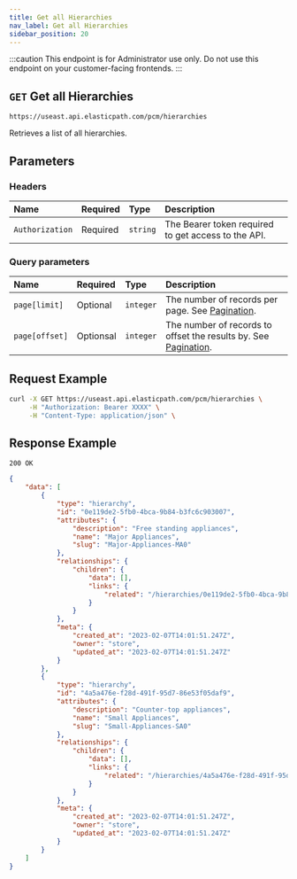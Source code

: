 ```yaml
---
title: Get all Hierarchies
nav_label: Get all Hierarchies
sidebar_position: 20
---
```


:::caution
This endpoint is for Administrator use only. Do not use this endpoint on your customer-facing frontends.
:::

## `GET` Get all Hierarchies

```http
https://useast.api.elasticpath.com/pcm/hierarchies
```

Retrieves a list of all hierarchies.

## Parameters

### Headers

| Name | Required | Type | Description |
| :--- | :--- | :--- | :--- |
| `Authorization` | Required | `string` | The Bearer token required to get access to the API. |

### Query parameters

| Name           | Required | Type      | Description                                                                                                                                                                                                                                                                                                 |
|:---------------|:---------|:----------|:------------------------------------------------------------------------------------------------------------------------------------------------------------------------------------------------------------------------------------------------------------------------------------------------------------|
| `page[limit]`  | Optional | `integer` | The number of records per page. See [Pagination](/docs/commerce-cloud/api-overview/pagination).                                                                                                                                                                                                                                                                            |
| `page[offset]` | Optionsal | `integer` | The number of records to offset the results by. See [Pagination](/docs/commerce-cloud/api-overview/pagination).                                                                                                                                                                                                                                                            |


## Request Example

```bash
curl -X GET https://useast.api.elasticpath.com/pcm/hierarchies \
     -H "Authorization: Bearer XXXX" \
     -H "Content-Type: application/json" \
```

## Response Example

`200 OK`

```json
{
    "data": [
        {
            "type": "hierarchy",
            "id": "0e119de2-5fb0-4bca-9b84-b3fc6c903007",
            "attributes": {
                "description": "Free standing appliances",
                "name": "Major Appliances",
                "slug": "Major-Appliances-MA0"
            },
            "relationships": {
                "children": {
                    "data": [],
                    "links": {
                        "related": "/hierarchies/0e119de2-5fb0-4bca-9b84-b3fc6c903007/children"
                    }
                }
            },
            "meta": {
                "created_at": "2023-02-07T14:01:51.247Z",
                "owner": "store",
                "updated_at": "2023-02-07T14:01:51.247Z"
            }
        },
        {
            "type": "hierarchy",
            "id": "4a5a476e-f28d-491f-95d7-86e53f05daf9",
            "attributes": {
                "description": "Counter-top appliances",
                "name": "Small Appliances",
                "slug": "Small-Appliances-SA0"
            },
            "relationships": {
                "children": {
                    "data": [],
                    "links": {
                        "related": "/hierarchies/4a5a476e-f28d-491f-95d7-86e53f05daf9/children"
                    }
                }
            },
            "meta": {
                "created_at": "2023-02-07T14:01:51.247Z",
                "owner": "store",
                "updated_at": "2023-02-07T14:01:51.247Z"
            }
        }
    ]
}
```
